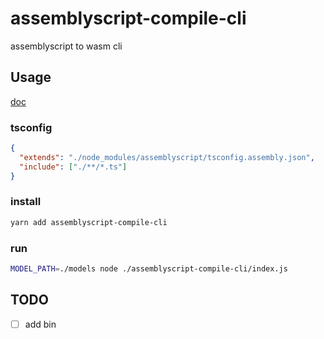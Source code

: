 # assemblyscript-compile-cli
assemblyscript to wasm cli

## Usage

[doc](https://www.assemblyscript.org/compiler.html#command-line-options)

### tsconfig

```json
{
  "extends": "./node_modules/assemblyscript/tsconfig.assembly.json",
  "include": ["./**/*.ts"]
}
```

### install

```bash
yarn add assemblyscript-compile-cli
```

### run

```bash
MODEL_PATH=./models node ./assemblyscript-compile-cli/index.js
```

## TODO

* [ ] add bin
